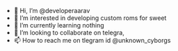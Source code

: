 - 👋 Hi, I’m @developeraarav
- 👀 I’m interested in developing custom roms for sweet
- 🌱 I’m currently learning nothing
- 💞️ I’m looking to collaborate on telegra,
- 📫 How to reach me on tlegram id @unknown_cyborgs

<!---
developeraarav/developeraarav is a ✨ special ✨ repository because its `README.md` (this file) appears on your GitHub profile.
You can click the Preview link to take a look at your changes.
--->
